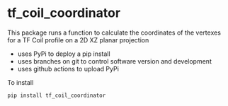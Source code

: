 # tf_coil_coordinator

This package runs a function to calculate the coordinates of the vertexes for
a TF Coil profile on a 2D XZ planar projection

- uses PyPi to deploy a pip install
- uses branches on git to control software version and development
- uses github actions to upload PyPi

To install
```bash
pip install tf_coil_coordinator
```

